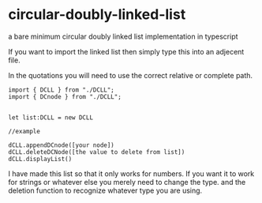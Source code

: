 # circular-doubly-linked-list
a bare minimum circular doubly linked list implementation in typescript


If you want to import the linked list then simply type this into an adjecent file.

In the quotations you will need to use the correct relative or complete path.

```
import { DCLL } from "./DCLL";
import { DCnode } from "./DCLL";


let list:DCLL = new DCLL

//example

dCLL.appendDCnode([your node])
dCLL.deleteDCNode([the value to delete from list])
dCLL.displayList()

```

I have made this list so that it only works for numbers. If you want it to work for strings or whatever else you merely need to change the type. and the deletion function to recognize whatever type you are using.

